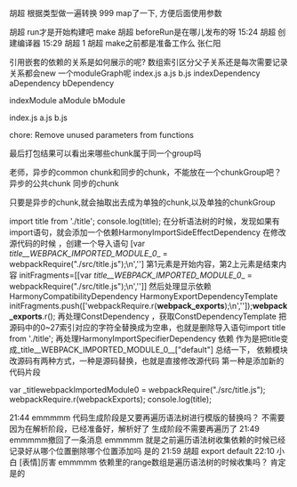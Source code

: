 胡超
根据类型做一遍转换
999
map了一下, 方便后面使用参数



胡超
run才是开始构建吧
make
胡超
beforeRun是在哪儿发布的呀
15:24
胡超
创建编译器
15:29
胡超
1
胡超
make之前都是准备工作么
张仁阳


引用嵌套的依赖的关系是如何展示的呢? 
数组索引区分父子关系还是每次需要记录关系都会new 一个moduleGraph呢
index.js a.js b.js
indexDependency 
aDependency
bDependency 

indexModule
aModule
bModule

index.js a.js b.js

chore: Remove unused parameters from functions



最后打包结果可以看出来哪些chunk属于同一个group吗



老师，异步的common chunk和同步的chunk，不能放在一个chunkGroup吧？
异步的公共chunk
同步的chunk

只要是异步的chunk,就会抽取出去成为单独的chunk,以及单独的chunkGroup


import title from './title';
console.log(title);
在分析语法树的时候，发现如果有import语句，就会添加一个依赖HarmonyImportSideEffectDependency
在修改源代码的时候 ，创建一个导入语句
[var _title__WEBPACK_IMPORTED_MODULE_0__ = webpackRequire("./src/title.js");\n','']
第1元素是开始内容，第2上元素是结束内容 
initFragments=[[var _title__WEBPACK_IMPORTED_MODULE_0__ = webpackRequire("./src/title.js");\n','']]
然后处理显示依赖 HarmonyCompatibilityDependency 
HarmonyExportDependencyTemplate
initFragments.push(['webpackRequire.r(__webpack_exports__);\n','']);__webpack_exports__.r();
再处理ConstDependency ，获取ConstDependencyTemplate
把源码中的0~27索引对应的字符全替换成为空串，也就是删除导入语句import title from './title';
再处理HarmonyImportSpecifierDependency 依赖
作为是把title变成_title__WEBPACK_IMPORTED_MODULE_0__["default"]
总结一下，
依赖模块改源码有两种方式，一种是源码替换，也就是直接修改源代码
第一种是添加新的代码片段



var _titlewebpackImportedModule0 = webpackRequire("./src/title.js");
webpackRequire.r(webpackExports);
console.log(title);





21:44
emmmmm
代码生成阶段是又要再遍历语法树进行模版的替换吗？
不需要
因为在解析阶段，已经准备好，解析好了
生成阶段不需要再遍历了
21:49
emmmmm撤回了一条消息
emmmmm
就是之前遍历语法树收集依赖的时候已经记录好从哪个位置删除哪个位置添加吗
是的
21:59
胡超
export default
22:10
小白
[表情]厉害
emmmmm
依赖里的range数组是遍历语法树的时候收集吗？
肯定是的


